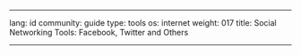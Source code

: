 

---

lang: id
community: guide
type: tools
os: internet
weight: 017
title: Social Networking Tools: Facebook, Twitter and Others

---

<stub>

